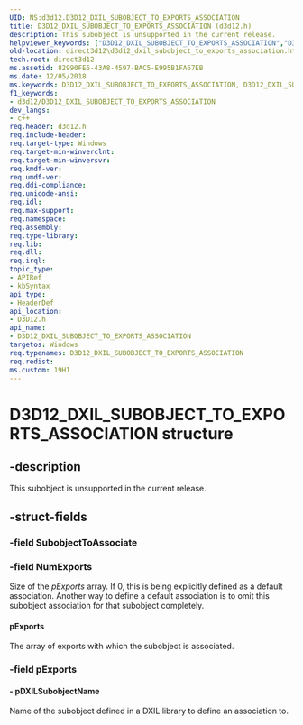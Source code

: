 ```yaml
---
UID: NS:d3d12.D3D12_DXIL_SUBOBJECT_TO_EXPORTS_ASSOCIATION
title: D3D12_DXIL_SUBOBJECT_TO_EXPORTS_ASSOCIATION (d3d12.h)
description: This subobject is unsupported in the current release.helpviewer_keywords: ["D3D12_DXIL_SUBOBJECT_TO_EXPORTS_ASSOCIATION","D3D12_DXIL_SUBOBJECT_TO_EXPORTS_ASSOCIATION structure","PD3D12_DXIL_SUBOBJECT_TO_EXPORTS_ASSOCIATION","PD3D12_DXIL_SUBOBJECT_TO_EXPORTS_ASSOCIATION structure pointer","d3d12/D3D12_DXIL_SUBOBJECT_TO_EXPORTS_ASSOCIATION","d3d12/PD3D12_DXIL_SUBOBJECT_TO_EXPORTS_ASSOCIATION","direct3d12.d3d12_dxil_subobject_to_exports_association"]
old-location: direct3d12\d3d12_dxil_subobject_to_exports_association.htm
tech.root: direct3d12
ms.assetid: 82990FE6-43A8-4597-BAC5-E995B1FA67EB
ms.date: 12/05/2018
ms.keywords: D3D12_DXIL_SUBOBJECT_TO_EXPORTS_ASSOCIATION, D3D12_DXIL_SUBOBJECT_TO_EXPORTS_ASSOCIATION structure, PD3D12_DXIL_SUBOBJECT_TO_EXPORTS_ASSOCIATION, PD3D12_DXIL_SUBOBJECT_TO_EXPORTS_ASSOCIATION structure pointer, d3d12/D3D12_DXIL_SUBOBJECT_TO_EXPORTS_ASSOCIATION, d3d12/PD3D12_DXIL_SUBOBJECT_TO_EXPORTS_ASSOCIATION, direct3d12.d3d12_dxil_subobject_to_exports_association
f1_keywords:
- d3d12/D3D12_DXIL_SUBOBJECT_TO_EXPORTS_ASSOCIATION
dev_langs:
- c++
req.header: d3d12.h
req.include-header: 
req.target-type: Windows
req.target-min-winverclnt: 
req.target-min-winversvr: 
req.kmdf-ver: 
req.umdf-ver: 
req.ddi-compliance: 
req.unicode-ansi: 
req.idl: 
req.max-support: 
req.namespace: 
req.assembly: 
req.type-library: 
req.lib: 
req.dll: 
req.irql: 
topic_type:
- APIRef
- kbSyntax
api_type:
- HeaderDef
api_location:
- D3D12.h
api_name:
- D3D12_DXIL_SUBOBJECT_TO_EXPORTS_ASSOCIATION
targetos: Windows
req.typenames: D3D12_DXIL_SUBOBJECT_TO_EXPORTS_ASSOCIATION
req.redist: 
ms.custom: 19H1
---
```


# D3D12_DXIL_SUBOBJECT_TO_EXPORTS_ASSOCIATION structure


## -description


This subobject is unsupported in the current release.


## -struct-fields




### -field SubobjectToAssociate

 


### -field NumExports

Size of the <i>pExports</i> array.  If 0, this is being explicitly defined as a default association.  Another way to define a default association is to omit this subobject association for that subobject completely.



#### pExports

The array of exports with which the subobject is associated.


### -field pExports

 




#### - pDXILSubobjectName

Name of the subobject defined in a DXIL library to define an association to.

